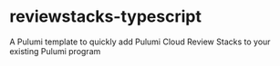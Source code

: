 # reviewstacks-typescript
A Pulumi template to quickly add Pulumi Cloud Review Stacks to your existing Pulumi program
